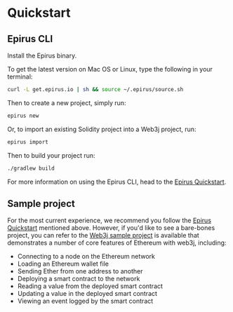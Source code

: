 Quickstart
==========

Epirus CLI
---------

Install the Epirus binary.

To get the latest version on Mac OS or Linux, type the following in your terminal:

```bash
curl -L get.epirus.io | sh && source ~/.epirus/source.sh
```

Then to create a new project, simply run:

```bash
epirus new
```

Or, to import an existing Solidity project into a Web3j project, run:

```bash
epirus import
```

Then to build your project run:

```bash
./gradlew build
```

For more information on using the Epirus CLI, head to the [Epirus Quickstart](https://docs.epirus.io/quickstart/#installation).


Sample project
--------------

For the most current experience, we recommend you follow the [Epirus Quickstart](https://docs.epirus.io/quickstart/#installation) mentioned above. However, if you'd like to see a bare-bones project, you can refer to the [Web3j sample project](https://github.com/web3j/sample-project-gradle) is available that demonstrates a number of core features of Ethereum with web3j, including:

-   Connecting to a node on the Ethereum network
-   Loading an Ethereum wallet file
-   Sending Ether from one address to another
-   Deploying a smart contract to the network
-   Reading a value from the deployed smart contract
-   Updating a value in the deployed smart contract
-   Viewing an event logged by the smart contract
